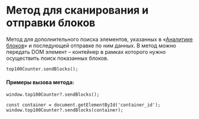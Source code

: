 # Метод для сканирования и отправки блоков

Метод для дополнительного поиска элементов, указанных в «[Аналитике блоков](../podklyuchenie-i-nastroika-analitiki-blokov/rekomendacii-po-nastroike-i-ispolzovaniyu.md)» и последующей отправке по ним данных. В метод можно передать DOM элемент – контейнер в рамках которого нужно осуществить поиск показанных блоков.

```
top100Counter.sendBlocks();
```

#### Примеры вызова метода:

```
window.top100Counter?.sendBlocks();
```

```
const container = document.getElementById('container_id'); 
window.top100Counter?.sendBlocks(container);
```
